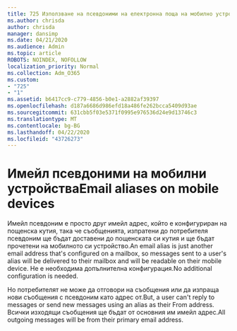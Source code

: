 ```yaml
---
title: 725 Използване на псевдоними на електронна поща на мобилно устройство
ms.author: chrisda
author: chrisda
manager: dansimp
ms.date: 04/21/2020
ms.audience: Admin
ms.topic: article
ROBOTS: NOINDEX, NOFOLLOW
localization_priority: Normal
ms.collection: Adm_O365
ms.custom:
- "725"
- "1"
ms.assetid: b6417cc9-c779-4856-b0e1-a2882af39397
ms.openlocfilehash: d187a6686d986efd18a486fe262bcca5409d93ae
ms.sourcegitcommit: 631cbb5f03e5371f0995e976536d24e9d13746c3
ms.translationtype: MT
ms.contentlocale: bg-BG
ms.lasthandoff: 04/22/2020
ms.locfileid: "43726273"
---
```

# <a name="email-aliases-on-mobile-devices"></a><span data-ttu-id="a3b1a-102">Имейл псевдоними на мобилни устройства</span><span class="sxs-lookup"><span data-stu-id="a3b1a-102">Email aliases on mobile devices</span></span>

<span data-ttu-id="a3b1a-103">Имейл псевдоним е просто друг имейл адрес, който е конфигуриран на пощенска кутия, така че съобщенията, изпратени до потребителя псевдоним ще бъдат доставени до пощенската си кутия и ще бъдат прочетени на мобилното си устройство.</span><span class="sxs-lookup"><span data-stu-id="a3b1a-103">An email alias is just another email address that's configured on a mailbox, so messages sent to a user's alias will be delivered to their mailbox and will be readable on their mobile device.</span></span> <span data-ttu-id="a3b1a-104">Не е необходима допълнителна конфигурация.</span><span class="sxs-lookup"><span data-stu-id="a3b1a-104">No additional configuration is needed.</span></span>

<span data-ttu-id="a3b1a-105">Но потребителят не може да отговори на съобщения или да изпраща нови съобщения с псевдоним като адрес от.</span><span class="sxs-lookup"><span data-stu-id="a3b1a-105">But, a user can't reply to messages or send new messages using an alias as their From address.</span></span> <span data-ttu-id="a3b1a-106">Всички изходящи съобщения ще бъдат от основния им имейл адрес.</span><span class="sxs-lookup"><span data-stu-id="a3b1a-106">All outgoing messages will be from their primary email address.</span></span>
